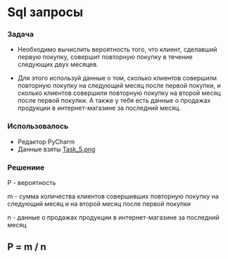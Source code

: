 # Sql запросы

### Задача

- Необходимо вычислить вероятность того, что клиент, сделавший первую покупку,
совершит повторную покупку в течение следующих двух месяцев.


- Для этого используй данные о том, сколько клиентов совершили повторную покупку на следующий месяц после первой покупки, 
и сколько клиентов совершили повторную покупку на второй месяц после первой покупки. А также у тебя есть данные о продажах продукции в интернет-магазине за последний месяц.


### Использовалось

- Редактор PyCharm
- Данные взяты [Task_5.png](Task_5.png)  

### Решениие

P - вероятность

m - сумма количества клиентов совершивших повторную покупку на следующий месяц и на второй месяц после первой покупки

n - данные о продажах продукции в интернет-магазине за последний месяц

## P = m / n
